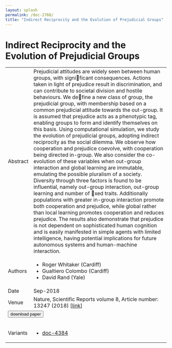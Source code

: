 ```yaml
---
layout: splash
permalink: /doc-2768/
title: "Indirect Reciprocity and the Evolution of Prejudicial Groups"
---
```


# Indirect Reciprocity and the Evolution of Prejudicial Groups

<table>
    <tbody>
    <tr>
        <td>Abstract</td>
        <td>Prejudicial attitudes are widely seen between human groups, with significant consequences. Actions taken in light of prejudice result in discrimination, and can contribute to societal division and hostile behaviours. We define a new class of group, the prejudicial group, with membership based on a common prejudicial attitude towards the out-group. It is assumed that prejudice acts as a phenotypic tag, enabling groups to form and identify themselves on this basis. Using computational simulation, we study the evolution of prejudicial groups, adopting indirect reciprocity as the social dilemma. We observe how cooperation and prejudice coevolve, with cooperation being directed in-group. We also consider the co-evolution of these variables when out-group interaction and global learning are immutable, emulating the possible pluralism of a society. Diversity through three factors is found to be influential, namely out-group interaction, out-group learning and number of xed traits. Additionally populations with greater in-group interaction promote both cooperation and prejudice, while global rather than local learning promotes cooperation and reduces prejudice. The results also demonstrate that prejudice is not dependent on sophisticated human cognition and is easily manifested in simple agents with limited intelligence, having potential implications for future autonomous systems and human-machine interaction.</td>
    </tr>
    <tr>
        <td>Authors</td>
        <td>
            <ul>
                <li>Roger Whitaker (Cardiff)</li>
                <li>Gualtiero Colombo (Cardiff)</li>
                <li>David Rand (Yale)</li>
            </ul>
        </td>
    </tr>
    <tr>
        <td>Date</td>
        <td>Sep-2018</td>
    </tr>
    <tr>
        <td>Venue</td>
        <td>Nature, Scientific Reports volume 8, Article number: 13247 (2018) [<a href="https://www.nature.com/articles/s41598-018-31363-z">link</a>]</td>
    </tr>
        <tr>
            <td colspan="2">
                <form method="get" action="https://ibm.box.com/v/doc-2768-paper">
                    <button type="submit">download paper</button>
                </form>
            </td>
        </tr>
        <tr>
            <td>Variants</td>
            <td>
                <ul>
                    <li><a href="\doc-4384\">doc-4384</a></li>
                </ul>
            </td>
        </tr>
    </tbody>
</table>
